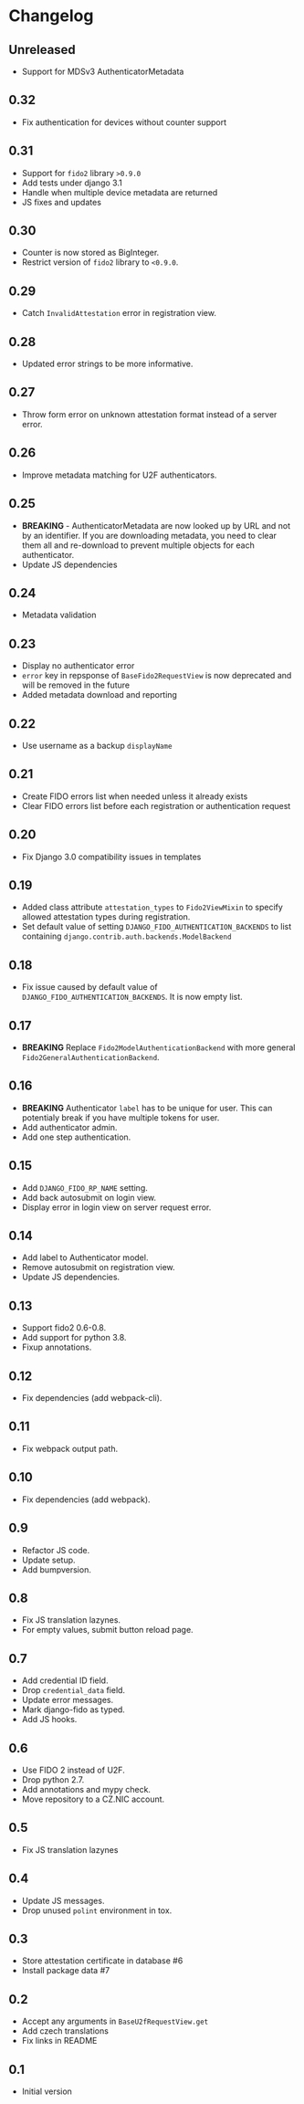 # Changelog #

## Unreleased ##
* Support for MDSv3 AuthenticatorMetadata

## 0.32 ##
 * Fix authentication for devices without counter support

## 0.31 ##
 * Support for `fido2` library  `>0.9.0`
 * Add tests under django 3.1
 * Handle when multiple device metadata are returned
 * JS fixes and updates

## 0.30 ##
 * Counter is now stored as BigInteger.
 * Restrict version of `fido2` library to `<0.9.0`.

## 0.29 ##
 * Catch `InvalidAttestation` error in registration view.

## 0.28 ##
 * Updated error strings to be more informative.

## 0.27 ##
 * Throw form error on unknown attestation format instead of a server error.

## 0.26 ##
 * Improve metadata matching for U2F authenticators.

## 0.25 ##
 * **BREAKING** - AuthenticatorMetadata are now looked up by URL and not by an identifier. If you are downloading metadata, you need to clear them all and re-download to prevent multiple objects for each authenticator.
 * Update JS dependencies

## 0.24 ##
 * Metadata validation

## 0.23 ##
 * Display no authenticator error
 * `error` key in repsponse of `BaseFido2RequestView` is now deprecated and will be removed in the future
 * Added metadata download and reporting

## 0.22 ##
 * Use username as a backup `displayName`

## 0.21 ##
 * Create FIDO errors list when needed unless it already exists
 * Clear FIDO errors list before each registration or authentication request

## 0.20 ##
 * Fix Django 3.0 compatibility issues in templates

## 0.19 ##
 * Added class attribute `attestation_types` to `Fido2ViewMixin` to specify allowed attestation types during registration.
 * Set default value of setting `DJANGO_FIDO_AUTHENTICATION_BACKENDS` to list containing `django.contrib.auth.backends.ModelBackend`

## 0.18 ##
 * Fix issue caused by default value of `DJANGO_FIDO_AUTHENTICATION_BACKENDS`. It is now empty list.

## 0.17 ##
 * **BREAKING** Replace `Fido2ModelAuthenticationBackend` with more general `Fido2GeneralAuthenticationBackend`.

## 0.16 ##
 * **BREAKING** Authenticator `label` has to be unique for user. This can potentialy break if you have multiple tokens for user.
 * Add authenticator admin.
 * Add one step authentication.

## 0.15 ##
 * Add ``DJANGO_FIDO_RP_NAME`` setting.
 * Add back autosubmit on login view.
 * Display error in login view on server request error.

## 0.14 ##
 * Add label to Authenticator model.
 * Remove autosubmit on registration view.
 * Update JS dependencies.

## 0.13 ##
 * Support fido2 0.6-0.8.
 * Add support for python 3.8.
 * Fixup annotations.

## 0.12 ##
 * Fix dependencies (add webpack-cli).

## 0.11 ##
 * Fix webpack output path.

## 0.10 ##
 * Fix dependencies (add webpack).

## 0.9 ##
 * Refactor JS code.
 * Update setup.
 * Add bumpversion.

## 0.8 ##
 * Fix JS translation lazynes.
 * For empty values, submit button reload page.

## 0.7 ##
 * Add credential ID field.
 * Drop `credential_data` field.
 * Update error messages.
 * Mark django-fido as typed.
 * Add JS hooks.

## 0.6 ##
 * Use FIDO 2 instead of U2F.
 * Drop python 2.7.
 * Add annotations and mypy check.
 * Move repository to a CZ.NIC account.

## 0.5 ##
 * Fix JS translation lazynes

## 0.4 ##
 * Update JS messages.
 * Drop unused `polint` environment in tox.

## 0.3 ##
 * Store attestation certificate in database #6
 * Install package data #7

## 0.2 ##
 * Accept any arguments in `BaseU2fRequestView.get`
 * Add czech translations
 * Fix links in README

## 0.1 ##
 * Initial version

